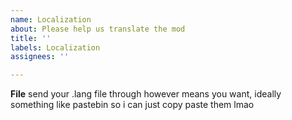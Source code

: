 ```yaml
---
name: Localization
about: Please help us translate the mod
title: ''
labels: Localization
assignees: ''

---
```


**File**
send your .lang file through however means you want, ideally something like pastebin so i can just copy paste them lmao 